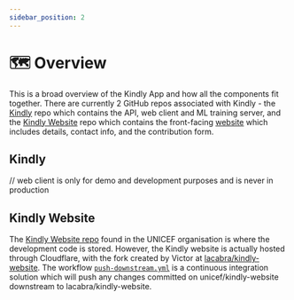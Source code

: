 ```yaml
---
sidebar_position: 2
---
```


# 🗺 Overview

This is a broad overview of the Kindly App and how all the components fit together. There are currently 2 GitHub repos associated with Kindly - the [Kindly](https://github.com/unicef/kindly) repo which contains the API, web client and ML training server, and the [Kindly Website](https://github.com/unicef/kindly-website) repo which contains the front-facing [website](https://kindly.unicef.io) which includes details, contact info, and the contribution form.

## Kindly

// web client is only for demo and development purposes and is never in production

## Kindly Website
The [Kindly Website repo](https://github.com/unicef/kindly-website) found in the UNICEF organisation is where the development code is stored. However, the Kindly website is actually hosted through Cloudflare, with the fork created by Victor at [lacabra/kindly-website](https://github.com/lacabra/kindly-website). The workflow [`push-downstream.yml`](https://github.com/unicef/kindly-website/blob/main/.github/workflows/push-downstream.yml) is a continuous integration solution which will push any changes committed on unicef/kindly-website downstream to lacabra/kindly-website.